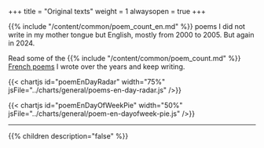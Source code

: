 +++
title = "Original texts"
weight = 1
alwaysopen = true
+++

{{% include "/content/common/poem_count_en.md" %}} poems I did not write in my mother tongue but English, mostly from 2000 to 2005. But again in 2024.

Read some of the {{% include "/content/common/poem_count.md" %}}  [French poems](/fr/seasons) I wrote over the years and keep writing.

{{< chartjs id="poemEnDayRadar" width="75%" jsFile="../charts/general/poems-en-day-radar.js" />}}

{{< chartjs id="poemEnDayOfWeekPie" width="50%" jsFile="../charts/general/poem-en-dayofweek-pie.js" />}}

---

{{% children description="false" %}}
